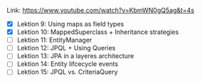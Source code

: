 Link: https://www.youtube.com/watch?v=KbmWN0gQ5ag&t=4s

- [x] Lektion 9: Using maps as field types
- [x] Lektion 10: MappedSuperclass + Inheritance strategies
- [ ] Lektion 11: EntityManager
- [ ] Lektion 12: JPQL + Using Queries
- [ ] Lektion 13: JPA in a layeres architecture
- [ ] Lektion 14: Entity lifcecycle events
- [ ] Lektion 15: JPQL vs. CriteriaQuery